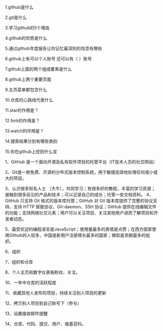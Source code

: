 1.github是什么

2.git是什么

3.学习github的5个理由

4.github的优势是什么

5.通过github年度报告让你记忆最深刻的信息有哪些

6.github上有可以个人账号 还可以有（ ）账号

7.github上面的两个组成要素是什么

8.github上两个重要页面

9.主页菜单都包含什么

10.仓库的心跳线代表什么

11.star的作用是？

12.fork的作用是？

13.watch的作用是？

14.搜索结果分别有哪些类别

15.你在github上挖到什么宝


1、GitHub 是一个面向开源及私有软件项目的托管平台（IT技术人员的社交网站）

2、Git是一款免费、开源的分布式版本控制系统，用于敏捷高效地处理任何或小或大的项目。

3、认识很多知名人士
（大牛），共同学习；有很多好的教程，丰富的学习资源；接触到很多前沿的产品和技术；可以记录自己的成长；托管一些文档资料。
4、GitHub 只支持 Git 格式的版本库托管；GitHub 对 Git 版本库提供了完整的协议支持，支持 HTTP 智能协议、Git-daemon、SSH 协议；GitHub 提供在线编辑文件的功能；支持网络社交元素；用户可以关注项目、关注其他用户进而了解项目和开发者动态。

5、最受欢迎的编程语言是JavaScript；使用量最多的表情是点赞；在西方国家使用Github的人较多，中国是新用户注册增长最多的国家；微软是贡献最多的组织。

6、组织

7、组织和仓库

8、个人主页和数字仪表板粉丝、关注。

10、一年中仓库的活跃程度

11、收藏其他人发布的项目，持续关注别人项目的更新

12、拷贝别人项目到自己账号下（参与）

13、设置接收邮件提醒

14、仓库、代码、提交、用户、维基百科。





